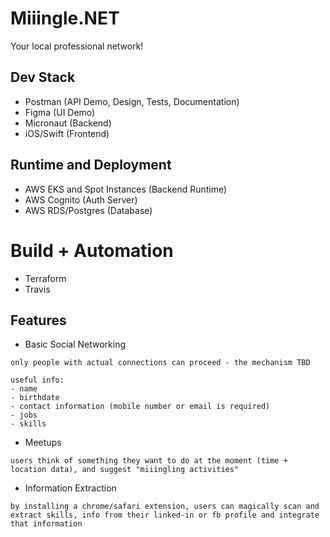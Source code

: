# Miiingle.NET
Your local professional network!

## Dev Stack
- Postman (API Demo, Design, Tests, Documentation)
- Figma (UI Demo)
- Micronaut (Backend)
- iOS/Swift (Frontend)


## Runtime and Deployment
- AWS EKS and Spot Instances (Backend Runtime)
- AWS Cognito (Auth Server)
- AWS RDS/Postgres (Database)

# Build + Automation
- Terraform
- Travis

## Features
- Basic Social Networking
```
only people with actual connections can proceed - the mechanism TBD

useful info:
- name
- birthdate
- contact information (mobile number or email is required)
- jobs
- skills
```
- Meetups
```
users think of something they want to do at the moment (time + location data), and suggest "miiingling activities"
```
- Information Extraction
```
by installing a chrome/safari extension, users can magically scan and extract skills, info from their linked-in or fb profile and integrate that information
```
